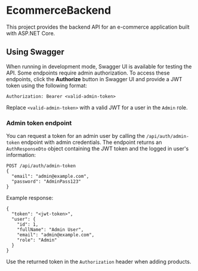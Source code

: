 # EcommerceBackend

This project provides the backend API for an e-commerce application built with ASP.NET Core.

## Using Swagger

When running in development mode, Swagger UI is available for testing the API. Some endpoints require admin authorization. To access these endpoints, click the **Authorize** button in Swagger UI and provide a JWT token using the following format:

```
Authorization: Bearer <valid-admin-token>
```

Replace `<valid-admin-token>` with a valid JWT for a user in the `Admin` role.

### Admin token endpoint

You can request a token for an admin user by calling the `/api/auth/admin-token`
endpoint with admin credentials. The endpoint returns an `AuthResponseDto` object containing the JWT token and the logged in user's information:

```
POST /api/auth/admin-token
{
  "email": "admin@example.com",
  "password": "AdminPass123"
}
```

Example response:

```
{
  "token": "<jwt-token>",
  "user": {
    "id": 1,
    "fullName": "Admin User",
    "email": "admin@example.com",
    "role": "Admin"
  }
}
```

Use the returned token in the `Authorization` header when adding products.
